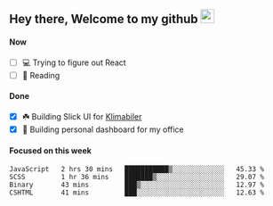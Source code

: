 ## Hey there, Welcome to my github <img src="https://media.giphy.com/media/hvRJCLFzcasrR4ia7z/giphy.gif" width="25px">

#### Now
- [ ] 💻 Trying to figure out React
- [ ] 📕 Reading

#### Done
- [x] ☘️ Building Slick UI for [Klimabiler](https://klimabiler.dk)
- [x] 🚀 Building personal dashboard for my office
 
 #### Focused on this week
<!--START_SECTION:waka-->

```text
JavaScript   2 hrs 30 mins   ███████████▒░░░░░░░░░░░░░   45.33 %
SCSS         1 hr 36 mins    ███████▒░░░░░░░░░░░░░░░░░   29.07 %
Binary       43 mins         ███▒░░░░░░░░░░░░░░░░░░░░░   12.97 %
CSHTML       41 mins         ███░░░░░░░░░░░░░░░░░░░░░░   12.63 %
```

<!--END_SECTION:waka-->

